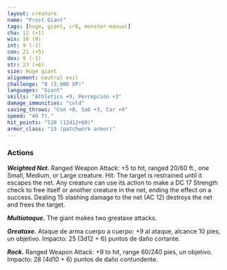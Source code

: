 ```yaml
---
layout: creature
name: "Frost Giant"
tags: [huge, giant, cr8, monster-manual]
cha: 12 (+1)
wis: 10 (0)
int: 9 (-1)
con: 21 (+5)
dex: 9 (-1)
str: 23 (+6)
size: Huge giant
alignment: neutral evil
challenge: "8 (3,900 XP)"
languages: "Giant"
skills: "Athletics +9, Percepción +3"
damage_immunities: "cold"
saving_throws: "Con +8, Sab +3, Car +4"
speed: "40 ft."
hit_points: "138 (12d12+60)"
armor_class: "15 (patchwork armor)"
---
```


### Actions

***Weighted Net.*** Ranged Weapon Attack: +5 to hit, ranged 20/60 ft., one Small, Medium, or Large creature. Hit: The target is restrained until it escapes the net. Any creature can use its action to make a DC 17 Strength check to free itself or another creature in the net, ending the effect on a success. Dealing 15 slashing damage to the net (AC 12) destroys the net and frees the target.

***Multiataque.*** The giant makes two greataxe attacks.

***Greataxe.*** Ataque de arma cuerpo a cuerpo: +9 al ataque, alcance 10 pies, un objetivo. Impacto: 25 (3d12 + 6) puntos de daño cortante.

***Rock.*** Ranged Weapon Attack: +9 to hit, range 60/240 pies, un objetivo. Impacto: 28 (4d10 + 6) puntos de daño contundente.